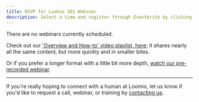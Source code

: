 ```yaml
---
title: RSVP for Loomio 101 Webinar
description: Select a time and register through Eventbrite by clicking a link.
---
```


There are no webinars currently scheduled.

Check out our ['Overview and How-to' video playlist, here](https://help.loomio.org/en/overview-and-how-tos); it shares nearly all the same content, but more quickly and in smaller bites.

Or if you prefer a longer format with a little bit more depth, [watch our pre-recorded webinar](https://newsletter.loomio.org/subscription/Y0Fc9mAjg).

---

If you're really hoping to connect with a human at Loomio, let us know if you'd like to request a call, webinar, or training by [contacting us](https://loomio.org/contact).
